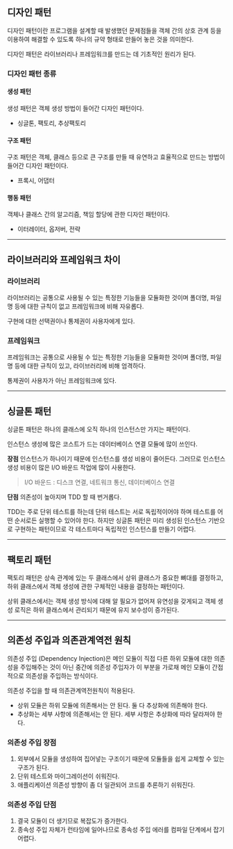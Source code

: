 ## 디자인 패턴

디자인 패턴이란 프로그램을 설계할 때 발생했던 문제점들을 객체 간의 상호 관계 등을 이용하여 해결할 수 있도록 하나의 규약 형태로 만들어 놓은 것을 의미한다.

디자인 패턴은 라이브러리나 프레임워크를 만드는 데 기초적인 원리가 된다.

### 디자인 패턴 종류

#### 생성 패턴

생성 패턴은 객체 생성 방법이 들어간 디자인 패턴이다.
- 싱글톤, 팩토리, 추상팩토리

#### 구조 패턴

구조 패턴은 객체, 클래스 등으로 큰 구조를 만들 때 유연하고 효율적으로 만드는 방법이 들어간 디자인 패턴이다.
- 프록시, 어댑터

#### 행동 패턴

객체나 클래스 간의 알고리즘, 책임 할당에 관한 디자인 패턴이다.
- 이터레이터, 옵저버, 전략

---
## 라이브러리와 프레임워크 차이

### 라이브러리

라이브러리는 공통으로 사용될 수 있는 특정한 기능들을 모듈화한 것이며 폴더명, 파일명 등에 대한 규칙이 없고 프레임워크에 비해 자유롭다.

구현에 대한 선택권이나 통제권이 사용자에게 있다.

### 프레임워크

프레임워크는 공통으로 사용될 수 있는 특정한 기능들을 모듈화한 것이며 폴더명, 파일명 등에 대한 규칙이 있고, 라이브러리에 비해 엄격하다.

통제권이 사용자가 아닌 프레임워크에 있다.

---
## 싱글톤 패턴

싱글톤 패턴은 하나의 클래스에 오직 하나의 인스턴스만 가지는 패턴이다.

인스턴스 생성에 많은 코스트가 드는 데이터베이스 연결 모듈에 많이 쓰인다.

**장점**
인스턴스가 하나이기 때문에 인스턴스를 생성 비용이 줄어든다. 그러므로 인스턴스 생성 비용이 많은 I/O 바운드 작업에 많이 사용한다.

> I/O 바운드 : 디스크 연결, 네트워크 통신, 데이터베이스 연결

**단점**
의존성이 높아지며 TDD 할 때 번거롭다.

TDD는 주로 단위 테스트를 하는데 단위 테스트는 서로 독립적이어야 하며 테스트를 어떤 순서로든 실행할 수 있어야 한다.
하지만 싱글톤 패턴은 미리 생성된 인스턴스 기반으로 구현하는 패턴이므로 각 테스트마다 독립적인 인스턴스를 만들기 어렵다.

---
## 팩토리 패턴

팩토리 패턴은 상속 관계에 있는 두 클래스에서 상위 클래스가 중요한 뼈대를 결정하고, 하위 클래스에서 객체 생성에 관한 구체적인 내용을 결정하는 패턴이다.

상위 클래스에서는 객체 생성 방식에 대해 알 필요가 없어져 유연성을 갖게되고 객체 생성 로직은 하위 클래스에서 관리되기 때문에 유지 보수성이 증가된다.

---
## 의존성 주입과 의존관계역전 원칙

의존성 주입 (Dependency Injection)은 메인 모듈이 직접 다른 하위 모듈에 대한 의존성을 주입해주는 것이 아닌 중간에 의존성 주입자가 이 부분을 가로채 메인 모듈이 간접적으로 의존성을 주입하는 방식이다.

의존성 주입을 할 때 의존관계역전원칙이 적용된다.
- 상위 모듈은 하위 모듈에 의존해서는 안 된다. 둘 다 추상화에 의존해야 한다.
- 추상화는 세부 사항에 의존해서는 안 된다. 세부 사항은 추상화에 따라 달라져야 한다.

### 의존성 주입 장점

1. 외부에서 모듈을 생성하여 집어넣는 구조이기 때문에 모듈들을 쉽게 교체할 수 있는 구조가 된다.
2. 단위 테스트와 마이그레이션이 쉬워진다.
3. 애플리케이션 의존성 방향이 좀 더 일관되어 코드를 추론하기 쉬워진다.

### 의존성 주입 단점

1. 결국 모듈이 더 생기므로 복잡도가 증가한다.
2. 종속성 주입 자체가 런타임에 일어나므로 종속성 주입 에러를 컴파일 단계에서 잡기 어렵다.

